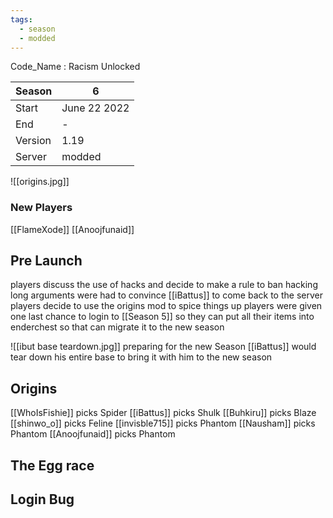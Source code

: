 ```yaml
---
tags:
  - season
  - modded
---
```


Code_Name : Racism Unlocked

| Season  | 6             |
| ------- | ------------- |
| Start   | June 22 2022 |
| End   | - |
| Version | 1.19       |
| Server  | modded       |

![[origins.jpg]]


### New Players
[[FlameXode]]
[[Anoojfunaid]]

## Pre Launch
players discuss the use of hacks and decide to make a rule to ban hacking
long arguments were had to convince [[iBattus]] to come back to the server
players decide to use the origins mod to spice things up
players were given one last chance to login to [[Season 5]] so they can put all their items into enderchest so that can migrate it to the new season


![[ibut base teardown.jpg]]
preparing for the new Season [[iBattus]] would tear down his entire base to bring it with him to the new season

## Origins 
[[WhoIsFishie]] picks Spider 
[[iBattus]] picks Shulk 
[[Buhkiru]] picks Blaze
[[shinwo_o]] picks Feline
[[invisble715]] picks Phantom
[[Nausham]] picks Phantom
[[Anoojfunaid]] picks Phantom

## The Egg race

## Login Bug
